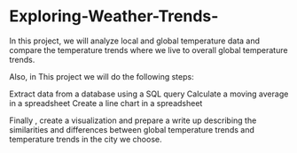 # Exploring-Weather-Trends-

In this project,
we will analyze local and global temperature data and compare the temperature trends where we live to overall global temperature trends.

Also, in This project we will do the following steps:

Extract data from a database using a SQL query
Calculate a moving average in a spreadsheet
Create a line chart in a spreadsheet

Finally , create a visualization and prepare a write up describing 
the similarities and differences between global temperature trends and temperature trends in the  city we choose.
